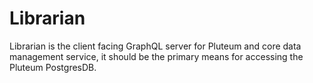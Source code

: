 # Librarian

Librarian is the client facing GraphQL server for Pluteum and core data management service, it should be the primary means for accessing the Pluteum PostgresDB.  
